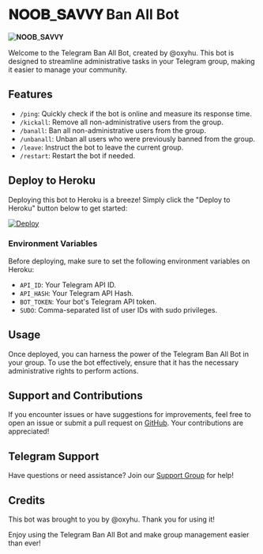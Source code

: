 # 𝐍𝐎𝐎𝐁_𝐒𝐀𝐕𝐕𝐘 Ban All Bot

![𝐍𝐎𝐎𝐁_𝐒𝐀𝐕𝐕𝐘](https://graph.org/file/1d144049b390f26d70357.jpg)<!-- Add your bot's logo here -->

Welcome to the Telegram Ban All Bot, created by @oxyhu. This bot is designed to streamline administrative tasks in your Telegram group, making it easier to manage your community.

## Features

- `/ping`: Quickly check if the bot is online and measure its response time.
- `/kickall`: Remove all non-administrative users from the group.
- `/banall`: Ban all non-administrative users from the group.
- `/unbanall`: Unban all users who were previously banned from the group.
- `/leave`: Instruct the bot to leave the current group.
- `/restart`: Restart the bot if needed.

## Deploy to Heroku

Deploying this bot to Heroku is a breeze! Simply click the "Deploy to Heroku" button below to get started:

[![Deploy](https://www.herokucdn.com/deploy/button.svg)](https://dashboard.heroku.com/new?template=https://github.com/noob-savvy/BANALLBOT)

### Environment Variables

Before deploying, make sure to set the following environment variables on Heroku:

- `API_ID`: Your Telegram API ID.
- `API_HASH`: Your Telegram API Hash.
- `BOT_TOKEN`: Your bot's Telegram API token.
- `SUDO`: Comma-separated list of user IDs with sudo privileges.

## Usage

Once deployed, you can harness the power of the Telegram Ban All Bot in your group. To use the bot effectively, ensure that it has the necessary administrative rights to perform actions.

## Support and Contributions

If you encounter issues or have suggestions for improvements, feel free to open an issue or submit a pull request on [GitHub](https://github.com/noob-savvy/BANALLBOT). Your contributions are appreciated!

## Telegram Support

Have questions or need assistance? Join our [Support Group](https://t.me/noob_savvy_chats) for help!

## Credits

This bot was brought to you by @oxyhu. Thank you for using it!

Enjoy using the Telegram Ban All Bot and make group management easier than ever!
